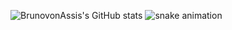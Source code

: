 ![BrunovonAssis's GitHub stats](https://github-readme-stats.vercel.app/api?username=BrunovonAssis&theme=midnight-purple&show_icons=true)
![snake animation](https://github.com/<BrunovonAssis>/<BrunovonAssis>/blob/output/github-contribution-grid-snake2.svg)
